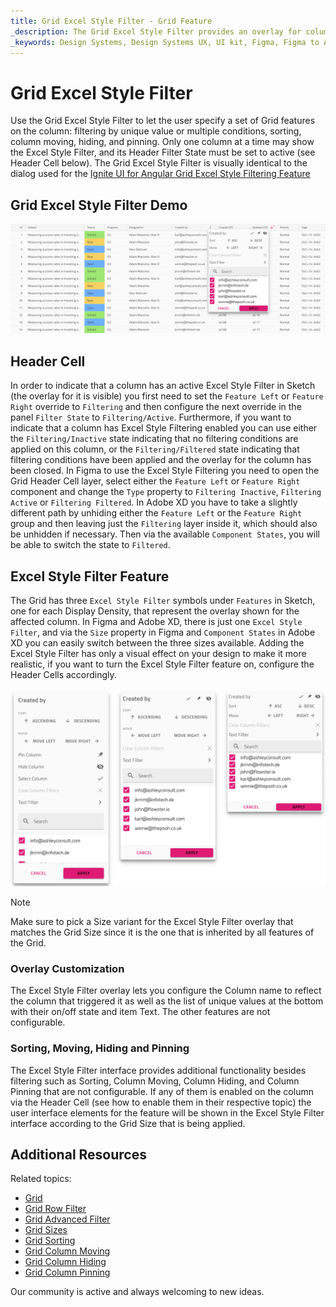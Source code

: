 ```yaml
---
title: Grid Excel Style Filter - Grid Feature
_description: The Grid Excel Style Filter provides an overlay for column manipulations such as sorting, filtering, column moving, hiding, and pinning.
_keywords: Design Systems, Design Systems UX, UI kit, Figma, Figma to Angular, Export code from Figma, Figma to HTML, Figma UI kits, Sketch, Ignite UI for Angular, Sketch to Angular, Angular, Angular Design System, Export code from Sketch, Design Kits for Angular, Sketch HTML, Sketch to HTML, Sketch UI kits, Adobe XD, Adobe XD to Angular, Export code from Adobe XD, Adobe XD to HTML, Adobe XD UI kits
---
```


# Grid Excel Style Filter

Use the Grid Excel Style Filter to let the user specify a set of Grid features on the column: filtering by unique value or multiple conditions, sorting, column moving, hiding, and pinning. Only one column at a time may show the Excel Style Filter, and its Header Filter State must be set to active (see Header Cell below). The Grid Excel Style Filter is visually identical to the dialog used for the [Ignite UI for Angular Grid Excel Style Filtering Feature](https://www.infragistics.com/products/ignite-ui-angular/angular/components/grid/excel_style_filtering.html)

## Grid Excel Style Filter Demo

<img class="responsive-img" src="../images/grid_excel_style_filter_demo.png" srcset="../images/grid_excel_style_filter_demo@2x.png 2x" />

## Header Cell

In order to indicate that a column has an active Excel Style Filter in Sketch (the overlay for it is visible) you first need to set the `Feature Left` or `Feature Right` override to `Filtering` and then configure the next override in the panel `Filter State` to `Filtering/Active`. Furthermore, if you want to indicate that a column has Excel Style Filtering enabled you can use either the `Filtering/Inactive` state indicating that no filtering conditions are applied on this column, or the `Filtering/Filtered` state indicating that filtering conditions have been applied and the overlay for the column has been closed. In Figma to use the Excel Style Filtering you need to open the Grid Header Cell layer, select either the `Feature Left` or `Feature Right` component and change the `Type` property to `Filtering Inactive`, `Filtering Active` or `Filtering Filtered`. In Adobe XD you have to take a slightly different path by unhiding either the `Feature Left` or the `Feature Right` group and then leaving just the `Filtering` layer inside it, which should also be unhidden if necessary. Then via the available `Component States`, you will be able to switch the state to `Filtered`.

## Excel Style Filter Feature

The Grid has three `Excel Style Filter` symbols under `Features` in Sketch, one for each Display Density, that represent the overlay shown for the affected column. In Figma and Adobe XD, there is just one `Excel Style Filter`, and via the `Size` property in Figma and `Component States` in Adobe XD you can easily switch between the three sizes available. Adding the Excel Style Filter has only a visual effect on your design to make it more realistic, if you want to turn the Excel Style Filter feature on, configure the Header Cells accordingly.

<img class="responsive-img" src="../images/grid_excel_style_filter_sizes.png" srcset="../images/grid_excel_style_filter_sizes@2x.png 2x" />

> [!Note]
> Make sure to pick a Size variant for the Excel Style Filter overlay that matches the Grid Size since it is the one that is inherited by all features of the Grid.

### Overlay Customization

The Excel Style Filter overlay lets you configure the Column name to reflect the column that triggered it as well as the list of unique values at the bottom with their on/off state and item Text. The other features are not configurable.

### Sorting, Moving, Hiding and Pinning

The Excel Style Filter interface provides additional functionality besides filtering such as Sorting, Column Moving, Column Hiding, and Column Pinning that are not configurable. If any of them is enabled on the column via the Header Cell (see how to enable them in their respective topic) the user interface elements for the feature will be shown in the Excel Style Filter interface according to the Grid Size that is being applied.

## Additional Resources

Related topics:

- [Grid](grid.md)
- [Grid Row Filter](grid-row-filter.md)
- [Grid Advanced Filter](grid-advanced-filter.md)
- [Grid Sizes](grid-sizes.md)
- [Grid Sorting](grid-sorting.md)
- [Grid Column Moving](grid-column-moving.md)
- [Grid Column Hiding](grid-column-hiding.md)
- [Grid Column Pinning](grid-column-pinning.md)
  <div class="divider--half"></div>

Our community is active and always welcoming to new ideas.
